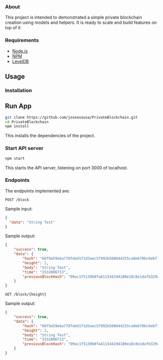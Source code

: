 ### About
This project is intended to demonstrated a simple private blockchain creation using models and helpers. It is ready to scale and build features on top of it

### Requirements
* [Node.js](https://nodejs.org)
* [NPM](https://www.npmjs.com)
* [LevelDB](https://github.com/google/leveldb)


## Usage

### Installation

## Run App

```sh
git clone https://github.com/joseasousa/PrivateBlockchain.git
cd PrivateBlockchain
npm install
```

This installs the dependencies of the project.

### Start API server
```sh
npm start
```
This starts the API server, listening on port 3000 of localhost.

### Endpoints

The endpoints implemented are:
```
POST /block
```
Sample input:
```json
{
  "data": "String Test"
}
```

Sample output:
```json
{
    "success": true,
    "data": {
        "hash": "66f9a59eba778febd1f1d3aec57992b508644255ca0e670bc6ebf1c13dfbd112",
        "height": 2,
        "body": "String Test",
        "time": "1532806713",
        "previousBlockHash": "09ac1f5139b0fa411544194180e18c8e1dafb329cf6701d9340c49dd22510f57"
    }
}
```

```
GET /block/{height}
```


Sample output:
```json
{
    "success": true,
    "data": {
        "hash": "66f9a59eba778febd1f1d3aec57992b508644255ca0e670bc6ebf1c13dfbd112",
        "height": 2,
        "body": "String Test",
        "time": "1532806713",
        "previousBlockHash": "09ac1f5139b0fa411544194180e18c8e1dafb329cf6701d9340c49dd22510f57"
    }
}
```